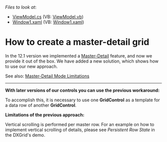 <!-- default file list -->
*Files to look at*:

* [ViewModel.cs](./CS/ViewModel.cs) (VB: [ViewModel.vb](./VB/ViewModel.vb))
* [Window1.xaml](./CS/Window1.xaml) (VB: [Window1.xaml](./VB/Window1.xaml))
<!-- default file list end -->
# How to create a master-detail grid


In the 12.1 version we implemented a [Master-Detail](https://docs.devexpress.com/WPF/119851/controls-and-libraries/data-grid/master-detail/data-grid-in-details) feature, and now we provide it out of the box. We have added a new solution, which shows how to use our new approach.

See also: [Master-Detail Mode Limitations](https://docs.devexpress.com/WPF/11841/controls-and-libraries/data-grid/master-detail/master-detail-mode-limitations)

---

**With later versions of our controls you can use the previous workaround:**

To accomplish this, it is necessary to use one <strong>GridControl</strong> as a template for a data row of another <strong>GridControl</strong>.

**Limitations of the previous approach:**

Vertical scrolling is performed per master row. For an example on how to implement vertical scrolling of details, please see *Persistent Row State* in the DXGrid's demo.
